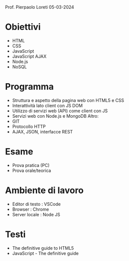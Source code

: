 Prof. Pierpaolo Loreti 05-03-2024
# Obiettivi
- HTML
- CSS
- JavaScript
- JavaScript AJAX
- Node.js
- NoSQL
# Programma
- Struttura e aspetto della pagina web con HTML5 e CSS
- Interattività lato client con JS DOM
- Utilizzo di servizi web (API) come client con JS
- Servizi web con Node.js e MongoDB
Altro:
- GIT
- Protocollo HTTP
- AJAX, JSON, interfacce REST
# Esame
- Prova pratica (PC)
- Prova orale/teorica
# Ambiente di lavoro
- Editor di testo : VSCode
- Browser : Chrome
- Server locale : Node JS
# Testi
- The definitive guide to HTML5
- JavaScript - The definitive guide
